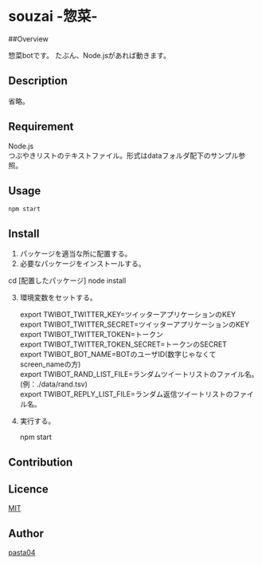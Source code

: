 souzai -惣菜-
====

##Overview

惣菜botです。
たぶん、Node.jsがあれば動きます。

## Description

省略。

## Requirement

Node.js  
つぶやきリストのテキストファイル。形式はdataフォルダ配下のサンプル参照。

## Usage
`npm start`

## Install

1. パッケージを適当な所に配置する。
2. 必要なパッケージをインストールする。

  cd [配置したパッケージ]
  node install

3. 環境変数をセットする。

    export TWIBOT_TWITTER_KEY=ツイッターアプリケーションのKEY  
    export TWIBOT_TWITTER_SECRET=ツイッターアプリケーションのKEY  
    export TWIBOT_TWITTER_TOKEN=トークン  
    export TWIBOT_TWITTER_TOKEN_SECRET=トークンのSECRET  
    export TWIBOT_BOT_NAME=BOTのユーザID(数字じゃなくてscreen_nameの方)  
    export TWIBOT_RAND_LIST_FILE=ランダムツイートリストのファイル名。(例：./data/rand.tsv)  
    export TWIBOT_REPLY_LIST_FILE=ランダム返信ツイートリストのファイル名。  

4. 実行する。

    npm start

## Contribution

## Licence

[MIT](https://github.com/tcnksm/tool/blob/master/LICENCE)

## Author

[pasta04](https://github.com/pasta04)

